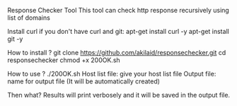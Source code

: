 Response Checker Tool
This tool can check http response recursively using list of domains 

Install curl if you don't have curl and git:
apt-get install curl -y
apt-get install git -y
 
How to install ?
git clone https://github.com/akilaid/responsechecker.git
cd responsechecker
chmod +x 200OK.sh
 
How to use ?
./200OK.sh
Host list file: give your host list file
Output file: name for output file (It will be automatically created)

Then what?
Results will print verbosely and it will be saved in the output file.

